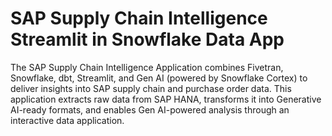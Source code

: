 # SAP Supply Chain Intelligence Streamlit in Snowflake Data App
 The SAP Supply Chain Intelligence Application combines Fivetran, Snowflake, dbt, Streamlit, and Gen AI (powered by Snowflake Cortex) to deliver insights into SAP supply chain and purchase order data. This application extracts raw data from SAP HANA, transforms it into Generative AI-ready formats, and enables Gen AI-powered analysis through an interactive data application.
